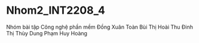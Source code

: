 # Nhom2_INT2208_4
Nhóm bài tập Công nghệ phần mềm
Đồng Xuân Toàn
Bùi Thị Hoài Thu
Đinh Thị Thùy Dung
Phạm Huy Hoàng
